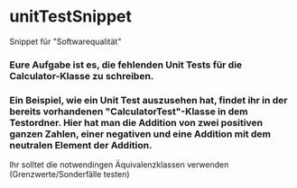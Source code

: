 # unitTestSnippet
Snippet für "Softwarequalität"

### Eure Aufgabe ist es, die fehlenden Unit Tests für die Calculator-Klasse zu schreiben. 
### Ein Beispiel, wie ein Unit Test auszusehen hat, findet ihr in der bereits vorhandenen "CalculatorTest"-Klasse in dem Testordner. Hier hat man die Addition von zwei positiven ganzen Zahlen, einer negativen und eine Addition mit dem neutralen Element der Addition.

Ihr solltet die notwendingen Äquivalenzklassen verwenden (Grenzwerte/Sonderfälle testen) 
